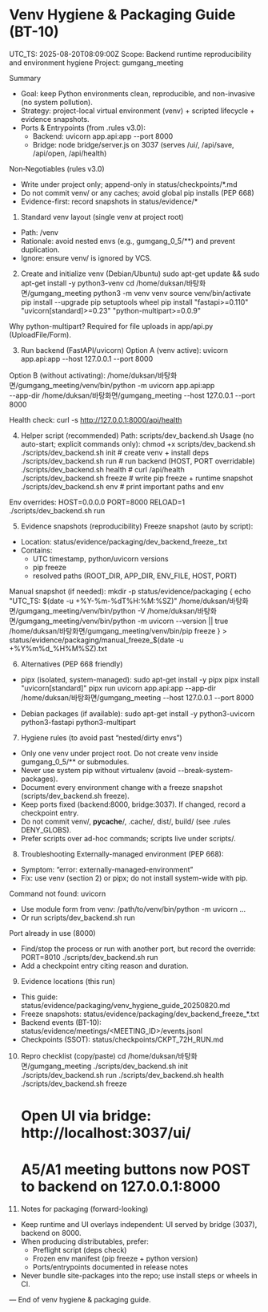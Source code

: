 # Venv Hygiene & Packaging Guide (BT-10)
UTC_TS: 2025-08-20T08:09:00Z
Scope: Backend runtime reproducibility and environment hygiene
Project: gumgang_meeting

Summary
- Goal: keep Python environments clean, reproducible, and non-invasive (no system pollution).
- Strategy: project-local virtual environment (venv) + scripted lifecycle + evidence snapshots.
- Ports & Entrypoints (from .rules v3.0):
  - Backend: uvicorn app.api:app --port 8000
  - Bridge: node bridge/server.js on 3037 (serves /ui/, /api/save, /api/open, /api/health)

Non‑Negotiables (rules v3.0)
- Write under project only; append-only in status/checkpoints/*.md
- Do not commit venv/ or any caches; avoid global pip installs (PEP 668)
- Evidence-first: record snapshots in status/evidence/*

1) Standard venv layout (single venv at project root)
- Path: <project>/venv
- Rationale: avoid nested envs (e.g., gumgang_0_5/**) and prevent duplication.
- Ignore: ensure venv/ is ignored by VCS.

2) Create and initialize venv (Debian/Ubuntu)
    sudo apt-get update && sudo apt-get install -y python3-venv
    cd /home/duksan/바탕화면/gumgang_meeting
    python3 -m venv venv
    source venv/bin/activate
    pip install --upgrade pip setuptools wheel
    pip install "fastapi>=0.110" "uvicorn[standard]>=0.23" "python-multipart>=0.0.9"

Why python-multipart? Required for file uploads in app/api.py (UploadFile/Form).

3) Run backend (FastAPI/uvicorn)
Option A (venv active):
    uvicorn app.api:app --host 127.0.0.1 --port 8000

Option B (without activating):
    /home/duksan/바탕화면/gumgang_meeting/venv/bin/python -m uvicorn app.api:app \
      --app-dir /home/duksan/바탕화면/gumgang_meeting --host 127.0.0.1 --port 8000

Health check:
    curl -s http://127.0.0.1:8000/api/health

4) Helper script (recommended)
Path: scripts/dev_backend.sh
Usage (no auto-start; explicit commands only):
    chmod +x scripts/dev_backend.sh
    ./scripts/dev_backend.sh init         # create venv + install deps
    ./scripts/dev_backend.sh run          # run backend (HOST, PORT overridable)
    ./scripts/dev_backend.sh health       # curl /api/health
    ./scripts/dev_backend.sh freeze       # write pip freeze + runtime snapshot
    ./scripts/dev_backend.sh env          # print important paths and env

Env overrides:
    HOST=0.0.0.0 PORT=8000 RELOAD=1 ./scripts/dev_backend.sh run

5) Evidence snapshots (reproducibility)
Freeze snapshot (auto by script):
- Location: status/evidence/packaging/dev_backend_freeze_<UTCSTAMP>.txt
- Contains:
  - UTC timestamp, python/uvicorn versions
  - pip freeze
  - resolved paths (ROOT_DIR, APP_DIR, ENV_FILE, HOST, PORT)

Manual snapshot (if needed):
    mkdir -p status/evidence/packaging
    {
      echo "UTC_TS: $(date -u +%Y-%m-%dT%H:%M:%SZ)"
      /home/duksan/바탕화면/gumgang_meeting/venv/bin/python -V
      /home/duksan/바탕화면/gumgang_meeting/venv/bin/python -m uvicorn --version || true
      /home/duksan/바탕화면/gumgang_meeting/venv/bin/pip freeze
    } > status/evidence/packaging/manual_freeze_$(date -u +%Y%m%d_%H%M%SZ).txt

6) Alternatives (PEP 668 friendly)
- pipx (isolated, system-managed):
    sudo apt-get install -y pipx
    pipx install "uvicorn[standard]"
    pipx run uvicorn app.api:app --app-dir /home/duksan/바탕화면/gumgang_meeting --host 127.0.0.1 --port 8000

- Debian packages (if available):
    sudo apt-get install -y python3-uvicorn python3-fastapi python3-multipart

7) Hygiene rules (to avoid past “nested/dirty envs”)
- Only one venv under project root. Do not create venv inside gumgang_0_5/** or submodules.
- Never use system pip without virtualenv (avoid --break-system-packages).
- Document every environment change with a freeze snapshot (scripts/dev_backend.sh freeze).
- Keep ports fixed (backend:8000, bridge:3037). If changed, record a checkpoint entry.
- Do not commit venv/, __pycache__/, .cache/, dist/, build/ (see .rules DENY_GLOBS).
- Prefer scripts over ad-hoc commands; scripts live under scripts/.

8) Troubleshooting
Externally-managed environment (PEP 668):
- Symptom: “error: externally-managed-environment”
- Fix: use venv (section 2) or pipx; do not install system-wide with pip.

Command not found: uvicorn
- Use module form from venv: /path/to/venv/bin/python -m uvicorn ...
- Or run scripts/dev_backend.sh run

Port already in use (8000)
- Find/stop the process or run with another port, but record the override:
    PORT=8010 ./scripts/dev_backend.sh run
- Add a checkpoint entry citing reason and duration.

9) Evidence locations (this run)
- This guide: status/evidence/packaging/venv_hygiene_guide_20250820.md
- Freeze snapshots: status/evidence/packaging/dev_backend_freeze_*.txt
- Backend events (BT-10): status/evidence/meetings/<MEETING_ID>/events.jsonl
- Checkpoints (SSOT): status/checkpoints/CKPT_72H_RUN.md

10) Repro checklist (copy/paste)
    cd /home/duksan/바탕화면/gumgang_meeting
    ./scripts/dev_backend.sh init
    ./scripts/dev_backend.sh run
    ./scripts/dev_backend.sh health
    ./scripts/dev_backend.sh freeze
    # Open UI via bridge: http://localhost:3037/ui/
    # A5/A1 meeting buttons now POST to backend on 127.0.0.1:8000

11) Notes for packaging (forward-looking)
- Keep runtime and UI overlays independent: UI served by bridge (3037), backend on 8000.
- When producing distributables, prefer:
  - Preflight script (deps check)
  - Frozen env manifest (pip freeze + python version)
  - Ports/entrypoints documented in release notes
- Never bundle site-packages into the repo; use install steps or wheels in CI.

— End of venv hygiene & packaging guide.
